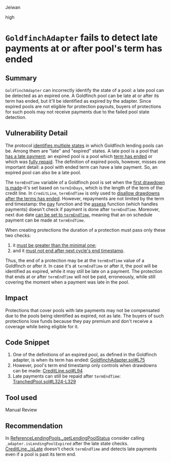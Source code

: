 Jeiwan

high

# `GoldfinchAdapter` fails to detect late payments at or after pool's term has ended

## Summary
`GoldfinchAdapter` can incorrectly identify the state of a pool: a late pool can be detected as an expired one. A Goldfinch pool can be late at or after its term has ended, but it'll be identified as expired by the adapter. Since expired pools are not eligible for protection payouts, buyers of protections for such pools may not receive payments due to the failed pool state detection.
## Vulnerability Detail
The protocol [identifies multiple states](https://github.com/sherlock-audit/2023-02-carapace/blob/main/contracts/core/pool/ReferenceLendingPools.sol#L331-L346) in which Goldfinch lending pools can be. Among them are "late" and "expired" states. A late pool is a pool that [has a late payment](https://github.com/sherlock-audit/2023-02-carapace/blob/main/contracts/adapters/GoldfinchAdapter.sol#L289); an expired pool is a pool which [term has ended](https://github.com/sherlock-audit/2023-02-carapace/blob/main/contracts/adapters/GoldfinchAdapter.sol#L75) or which was [fully repaid](https://github.com/sherlock-audit/2023-02-carapace/blob/main/contracts/adapters/GoldfinchAdapter.sol#L76). The definition of expired pools, however, misses one important detail: a pool with ended term can have a late payment. So, an expired pool can also be a late pool.

The `termEndTime` variable of a Goldfinch pool is set when the [first drawdown is made](https://github.com/goldfinch-eng/mono/blob/aa0b9fa2b0e0e94b172ef1bcfd1ee4f95da2bdf5/packages/protocol/contracts/protocol/core/CreditLine.sol#L104-L106)–it's set based on `termInDays`, which is the length of the term of the credit line. In `CreditLine`, `termEndTime` is only used to [disallow drawdowns after the terms has ended](https://github.com/goldfinch-eng/mono/blob/aa0b9fa2b0e0e94b172ef1bcfd1ee4f95da2bdf5/packages/protocol/contracts/protocol/core/CreditLine.sol#L94). However, repayments are not limited by the term end timestamp: the [pay](https://github.com/goldfinch-eng/mono/blob/aa0b9fa2b0e0e94b172ef1bcfd1ee4f95da2bdf5/packages/protocol/contracts/protocol/core/TranchedPool.sol#L324-L329) function and the [assess](https://github.com/goldfinch-eng/mono/blob/aa0b9fa2b0e0e94b172ef1bcfd1ee4f95da2bdf5/packages/protocol/contracts/protocol/core/CreditLine.sol#L186-L205) function (which handles payments) doesn't check if payment is done after `termEndTime`. Moreover, next due date [can be set to `termEndTime`](https://github.com/goldfinch-eng/mono/blob/aa0b9fa2b0e0e94b172ef1bcfd1ee4f95da2bdf5/packages/protocol/contracts/protocol/core/CreditLine.sol#L223), meaning that an on schedule payment can be made at `termEndTime`.

When creating protections the duration of a protection must pass only these two checks:
1. it [must be greater than the minimal one](https://github.com/sherlock-audit/2023-02-carapace/blob/main/contracts/libraries/ProtectionPoolHelper.sol#L455);
1. and it [must not end after next cycle's end timestamp](https://github.com/sherlock-audit/2023-02-carapace/blob/main/contracts/libraries/ProtectionPoolHelper.sol#L467).

Thus, the end of a protection may be at the `termEndTime` value of a Goldfinch or after it. In case it's at `termEndTime` or after it, the pool will be identified as expired, while it may still be late on a payment. The protection that ends at or after `termEndTime` will not be paid, erroneously, while still covering the moment when a payment was late in the pool.
## Impact
Protections that cover pools with late payments may not be compensated due to the pools being identified as expired, not as late. The buyers of such protections lose funds because they pay premium and don't receive a coverage while being eligible for it.
## Code Snippet
1. One of the definitions of an expired pool, as defined in the Goldfinch adapter, is when its term has ended:
[GoldfinchAdapter.sol#L75](https://github.com/sherlock-audit/2023-02-carapace/blob/main/contracts/adapters/GoldfinchAdapter.sol#L75)
1. However, pool's term end timestamp only controls when drawdowns can be made:
[CreditLine.sol#L94](https://github.com/goldfinch-eng/mono/blob/aa0b9fa2b0e0e94b172ef1bcfd1ee4f95da2bdf5/packages/protocol/contracts/protocol/core/CreditLine.sol#L94)
1. Late payments can still be repaid after `termEndTime`:
[TranchedPool.sol#L324-L329](https://github.com/goldfinch-eng/mono/blob/aa0b9fa2b0e0e94b172ef1bcfd1ee4f95da2bdf5/packages/protocol/contracts/protocol/core/TranchedPool.sol#L324-L329)
## Tool used
Manual Review
## Recommendation
In [ReferenceLendingPools._getLendingPoolStatus](https://github.com/sherlock-audit/2023-02-carapace/blob/main/contracts/core/pool/ReferenceLendingPools.sol#L318) consider calling `_adapter.isLendingPoolExpired` after the late state checks. [CreditLine._isLate](https://github.com/goldfinch-eng/mono/blob/aa0b9fa2b0e0e94b172ef1bcfd1ee4f95da2bdf5/packages/protocol/contracts/protocol/core/CreditLine.sol#L241) doesn't check `termEndTime` and detects late payments even if a pool is past its term end.